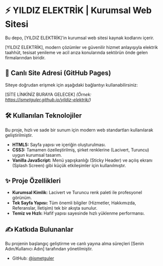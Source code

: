 # ⚡ YILDIZ ELEKTRİK | Kurumsal Web Sitesi

Bu depo, [YILDIZ ELEKTRİK]'in kurumsal web sitesi kaynak kodlarını içerir.

[YILDIZ ELEKTRİK], modern çözümler ve güvenilir hizmet anlayışıyla elektrik taahhüt, tesisat yenileme ve acil arıza konularında sektörün önde gelen firmalarından biridir.

## 🚀 Canlı Site Adresi (GitHub Pages)

Siteye doğrudan erişmek için aşağıdaki bağlantıyı kullanabilirsiniz:

[SİTE LİNKİNİZ BURAYA GELECEK]
*(Örnek: https://ismetguler.github.io/yildiz-elektrik/)*

## 🛠️ Kullanılan Teknolojiler

Bu proje, hızlı ve sade bir sunum için modern web standartları kullanılarak geliştirilmiştir.

* **HTML5:** Sayfa yapısı ve içeriğin oluşturulması.
* **CSS3:** Tamamen özelleştirilmiş, şirket renklerine (Lacivert, Turuncu) uygun kurumsal tasarım.
* **Vanilla JavaScript:** Menü yapışkanlığı (Sticky Header) ve açılış ekranı (Splash Screen) gibi küçük etkileşimler için kullanılmıştır.

## ✨ Proje Özellikleri

* **Kurumsal Kimlik:** Lacivert ve Turuncu renk paleti ile profesyonel görünüm.
* **Tek Sayfa Yapısı:** Tüm önemli bilgiler (Hizmetler, Hakkımızda, Referanslar, İletişim) tek bir akışta sunulur.
* **Temiz ve Hızlı:** Hafif yapısı sayesinde hızlı yüklenme performansı.

## ✍️ Katkıda Bulunanlar

Bu projenin başlangıç geliştirme ve canlı yayına alma süreçleri [Senin Adın/Kullanıcı Adın] tarafından yönetilmiştir.

* GitHub: [@ismetguler](https://github.com/ismetguler)
